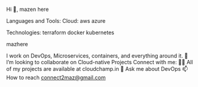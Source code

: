 
Hi 👋, mazen here


Languages and Tools:
Cloud:
aws azure

Technologies:
terraform docker kubernetes

mazhere

I work on DevOps, Microservices, containers, and everything around it.
👯 I’m looking to collaborate on Cloud-native Projects
Connect with me:
👨‍💻 All of my projects are available at cloudchamp.in
💬 Ask me about DevOps
📫 How to reach  connect2maz@gmail.com
